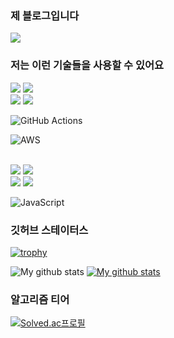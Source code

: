 
<!--
**Hoon1999/Hoon1999** is a ✨ _special_ ✨ repository because its `README.md` (this file) appears on your GitHub profile.

Here are some ideas to get you started:

- 🔭 I’m currently working on ...
- 🌱 I’m currently learning ...
- 👯 I’m looking to collaborate on ...
- 🤔 I’m looking for help with ...
- 💬 Ask me about ...
- 📫 How to reach me: ...
- 😄 Pronouns: ...
- ⚡ Fun fact: ...
-->

### 제 블로그입니다
<a href="https://hoon1999.github.io/" target="_blank"><img src="https://img.shields.io/badge/Github%20Blog-121013?style=for-the-badge&logo=github&logoColor=white"/></a>

### 저는 이런 기술들을 사용할 수 있어요

<img src="https://img.shields.io/badge/C-A8B9CC?style=for-the-badge&logo=c&logoColor=white"/>
<img src="https://img.shields.io/badge/C++-00599C?style=for-the-badge&logo=cplusplus&logoColor=white"/>
<br>
<img src="https://img.shields.io/badge/Java-FF7900?style=for-the-badge&logo=java&logoColor=white"/>
<img src="https://img.shields.io/badge/Spring-6DB33F?style=for-the-badge&logo=spring&logoColor=white"/>

![GitHub Actions](https://img.shields.io/badge/github%20actions-%232671E5.svg?style=for-the-badge&logo=githubactions&logoColor=white)

![AWS](https://img.shields.io/badge/AWS-%23FF9900.svg?style=for-the-badge&logo=amazon-aws&logoColor=white)

<br>
<img src="https://img.shields.io/badge/MySQL-4479A1?style=for-the-badge&logo=mysql&logoColor=white"/>
<img src="https://img.shields.io/badge/ORACLE-F80000?style=for-the-badge&logo=oracle&logoColor=white"/>
<br>
<img src="https://img.shields.io/badge/HTML-E34F26?style=for-the-badge&logo=html5&logoColor=white"/>
<img src="https://img.shields.io/badge/CSS-663399?style=for-the-badge&logo=css&logoColor=white"/>

![JavaScript](https://img.shields.io/badge/javascript-%23323330.svg?style=for-the-badge&logo=javascript&logoColor=%23F7DF1E)

### 깃허브 스테이터스
[![trophy](https://github-profile-trophy.vercel.app/?username=Hoon1999&row=1&column=5)](https://github.com/ryo-ma/github-profile-trophy)

![My github stats](https://github-readme-stats.vercel.app/api?username=Hoon1999&show_icons=true)
[![My github stats](https://github-readme-stats.vercel.app/api/top-langs/?username=Hoon1999&show_icons=true&hide_border=true&title_color=004386&icon_color=004386&layout=compact)](https://github.com/Hoon1999)

### 알고리즘 티어
[![Solved.ac프로필](http://mazassumnida.wtf/api/v2/generate_badge?boj=kjhoon44)](https://solved.ac/kjhoon44)
